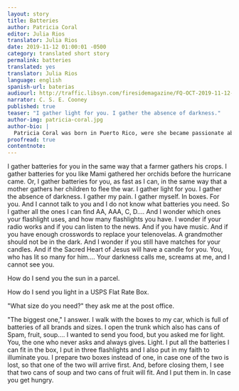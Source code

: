 ```yaml
---
layout: story
title: Batteries
author: Patricia Coral
editor: Julia Rios
translator: Julia Rios
date: 2019-11-12 01:00:01 -0500
category: translated short story
permalink: batteries
translated: yes
translator: Julia Rios
language: english
spanish-url: baterias
audiourl: http://traffic.libsyn.com/firesidemagazine/FQ-OCT-2019-11-12-Batteries.mp3
narrator: C. S. E. Cooney
published: true
teaser: "I gather light for you. I gather the absence of darkness."
author-img: patricia-coral.jpg
author-bio: |
  Patricia Coral was born in Puerto Rico, were she became passionate about words and obtained a MA in Spanish Literature and Linguistics. In 2014 she moved to Houston, where the adventure of writing in a borrowed language began. She is a writer of creative nonfiction and poetry, but frequently her words find their home in between. In 2017, she co-founded Fuente Collective, an organization devoted to experimentation, collaboration, and hybridity in writing and other arts. Her work is published or forthcoming in _Crab Fat Magazine_, _Yellow Chair Review_, _Women Poets of the Americas_, and elsewhere.   
proofread: true
contentnote:
---
```


I gather batteries for you in the same way that a farmer gathers his crops. I gather batteries for you like Mami gathered her orchids before the hurricane came. Or, I gather batteries for you, as fast as I can, in the same way that a mother gathers her children to flee the war. I gather light for you. I gather the absence of darkness. I gather my pain. I gather myself. In boxes. For you. And I cannot talk to you and I do not know what batteries you need. So I gather all the ones I can find AA, AAA, C, D.... And I wonder which ones your flashlight uses, and how many flashlights you have. I wonder if your radio works and if you can listen to the news. And if you have music. And if you have enough crosswords to replace your telenovelas. A grandmother should not be in the dark. And I wonder if you still have matches for your candles. And if the Sacred Heart of Jesus will have a candle for you. You, who has lit so many for him.... Your darkness calls me, screams at me, and I cannot see you.  

How do I send you the sun in a parcel.

How do I send you light in a USPS Flat Rate Box.

"What size do you need?" they ask me at the post office.

"The biggest one," I answer. I walk with the boxes to my car, which is full of batteries of all brands and sizes. I open the trunk which also has cans of Spam, fruit, soup.... I wanted to send you food, but you asked me for light. You, the one who never asks and always gives. Light. I put all the batteries I can fit in the box, I put in three flashlights and I also put in my faith to illuminate you. I prepare two boxes instead of one, in case one of the two is lost, so that one of the two will arrive first. And, before closing them, I see that two cans of soup and two cans of fruit will fit. And I put them in. In case you get hungry.
